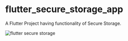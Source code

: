# flutter_secure_storage_app

A Flutter Project having functionality of Secure Storage.


![flutter secure storage](https://github.com/javedmughal-058/flutter_secure_storage_app/assets/91019922/327c643e-8e24-40d3-a9e9-d727dc218579)
